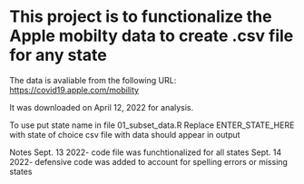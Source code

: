 # This project is to functionalize the Apple mobilty data to create .csv file for any state

The data is avaliable from the following URL: <https://covid19.apple.com/mobility>

It was downloaded on April 12, 2022 for analysis.

To use put state name in file 01_subset_data.R
Replace ENTER_STATE_HERE with state of choice
csv file with data should appear in output

Notes
Sept. 13 2022- code file was funchtionalized for all states
Sept. 14 2022- defensive code was added to account for spelling errors or missing states
